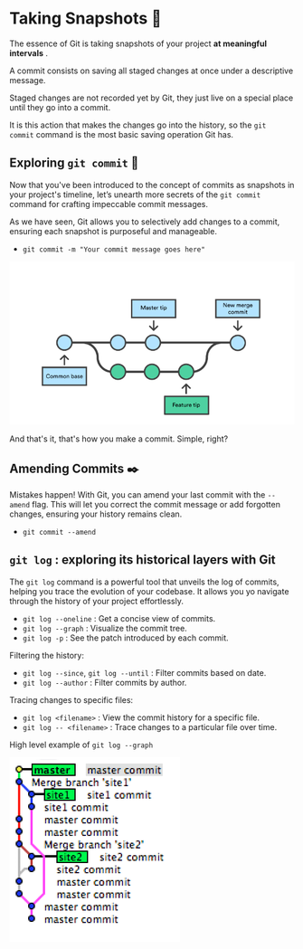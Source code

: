 # Taking Snapshots 📸

The essence of Git is taking snapshots of your project **at meaningful intervals** . 

A commit consists on saving all staged changes at once under a descriptive message. 

Staged changes are not recorded yet by Git, they just live on a special place until they go into a commit.

It is this action that makes the changes go into the history, so the `git commit` command is the most basic saving operation Git has. 


## Exploring `git commit`  🧐

Now that you've been introduced to the concept of commits as snapshots in your project's timeline, let’s unearth more secrets of the `git commit` command for crafting impeccable commit messages.

As we have seen, Git allows you to selectively add changes to a commit, ensuring each snapshot is purposeful and manageable. 

- `git commit -m "Your commit message goes here"`

![git commit image](images/git_commit.png)

And that's it, that's how you make a commit. Simple, right?

## Amending Commits ✒️

Mistakes happen! With Git, you can amend your last commit with the `--amend` flag. This will  let you correct the commit message or add forgotten changes, ensuring your history remains clean.

- `git commit --amend`


## `git log` : exploring its historical layers with Git

The `git log` command is a powerful tool that unveils the log of commits, helping you trace the evolution of your codebase. It allows you yo navigate through the history of your project effortlessly.

- `git log --oneline` : Get a concise view of commits.
- `git log --graph` : Visualize the commit tree.
- `git log -p` : See the patch introduced by each commit.

Filtering the history:

- `git log --since`, `git log --until` : Filter commits based on date.
- `git log --author` : Filter commits by author.

Tracing changes to specific files:

- `git log <filename>` : View the commit history for a specific file.
- `git log -- <filename>` : Trace changes to a particular file over time.


High level example of `git log --graph`

![git log image](images/git_log.png)
